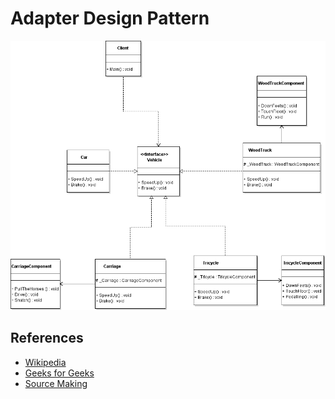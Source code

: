 # Adapter Design Pattern
![Pattern](https://github.com/Dreivko/ASO/blob/master/ASO/ASO/src/adapter/Adapter.png)

## References
<div>
  <ul>
    <li><a href="https://en.wikipedia.org/wiki/Adapter_pattern">Wikipedia</a></li>
    <li><a href="https://www.geeksforgeeks.org/adapter-pattern/">Geeks for Geeks</a></li>
    <li><a href="https://sourcemaking.com/design_patterns/adapter">Source Making</a></li>
  </ul>
</div>